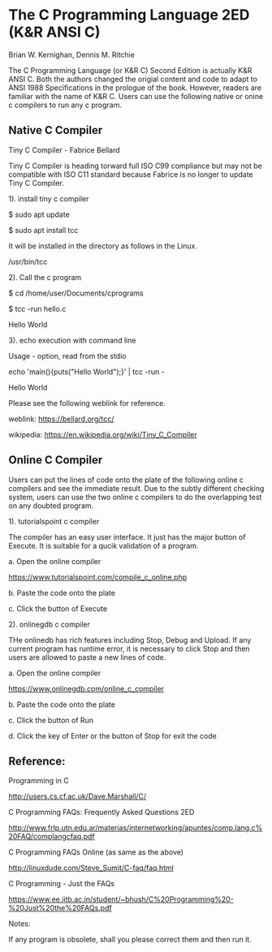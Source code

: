 # The C Programming Language 2ED (K&R ANSI C)
Brian W. Kernighan, Dennis M. Ritchie

The C Programming Language (or K&R C) Second Edition is actually K&R ANSI C. Both the authors 
changed the origial content and code to adapt to ANSI 1988 Specifications in the prologue of 
the book. However, readers are familiar with the name of K&R C.  Users can use the following 
native or onine c compilers to run any c program.

## Native C Compiler 
Tiny C Compiler - Fabrice Bellard

Tiny C Compiler is heading torward full ISO C99 compliance but may not be compatible with 
ISO C11 standard because Fabrice is no longer to update Tiny C Compiler.

1). install tiny c compiler

$ sudo apt update

$ sudo apt install tcc

It will be installed in the directory as follows in the Linux.

/usr/bin/tcc


2). Call the c program

$ cd /home/user/Documents/cprograms

$ tcc -run hello.c

Hello World


3). echo execution with command line 

Usage - option, read from the stdio 

echo 'main(){puts("Hello World");}' | tcc -run -

Hello World

Please see the following weblink for reference.

weblink: https://bellard.org/tcc/

wikipedia: https://en.wikipedia.org/wiki/Tiny_C_Compiler

## Online C Compiler 

Users can put the lines of code onto the plate of the following online c compilers and
see the immediate result. Due to the subtly different checking system, users can use
the two online c compilers to do the overlapping test on any doubted program.


1). tutorialspoint c compiler 

The compiler has an easy user interface. It just has the major button of Execute. It is 
suitable for a qucik validation of a program. 

a. Open the online compiler

https://www.tutorialspoint.com/compile_c_online.php

b. Paste the code onto the plate

c. Click the button of Execute


2). onlinegdb c compiler

THe onlinedb has rich features including Stop, Debug and Upload. If any current program 
has runtime error, it is necessary to click Stop and then users are allowed to paste a 
new lines of code. 

a. Open the online compiler

https://www.onlinegdb.com/online_c_compiler

b. Paste the code onto the plate

c. Click the button of Run

d. Click the key of Enter or the button of Stop for exit the code


## Reference:

Programming in C

http://users.cs.cf.ac.uk/Dave.Marshall/C/

C Programming FAQs: Frequently Asked Questions 2ED 

http://www.frlp.utn.edu.ar/materias/internetworking/apuntes/comp.lang.c%20FAQ/complangcfaq.pdf

C Programming FAQs Online (as same as the above)

http://linuxdude.com/Steve_Sumit/C-faq/faq.html

C Programming - Just the FAQs

https://www.ee.iitb.ac.in/student/~bhush/C%20Programming%20-%20Just%20the%20FAQs.pdf

Notes:

If any program is obsolete, shall you please correct them and then run it. 
